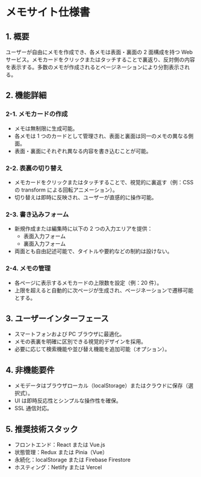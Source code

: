 # メモサイト仕様書

## 1. 概要

ユーザーが自由にメモを作成でき、各メモは表面・裏面の 2 面構成を持つ Web サービス。メモカードをクリックまたはタッチすることで裏返り、反対側の内容を表示する。多数のメモが作成されるとページネーションにより分割表示される。

## 2. 機能詳細

### 2-1. メモカードの作成

- メモは無制限に生成可能。
- 各メモは 1 つのカードとして管理され、表面と裏面は同一のメモの異なる側面。
- 表面・裏面にそれぞれ異なる内容を書き込むことが可能。

### 2-2. 表裏の切り替え

- メモカードをクリックまたはタッチすることで、視覚的に裏返す（例：CSS の transform による回転アニメーション）。
- 切り替えは即時に反映され、ユーザーが直感的に操作可能。

### 2-3. 書き込みフォーム

- 新規作成または編集時に以下の 2 つの入力エリアを提供：
  - 表面入力フォーム
  - 裏面入力フォーム
- 両面とも自由記述可能で、タイトルや要約などの制約は設けない。

### 2-4. メモの管理

- 各ページに表示するメモカードの上限数を設定（例：20 件）。
- 上限を超えると自動的に次ページが生成され、ページネーションで遷移可能とする。

## 3. ユーザーインターフェース

- スマートフォンおよび PC ブラウザに最適化。
- メモの表裏を明確に区別できる視覚的デザインを採用。
- 必要に応じて検索機能や並び替え機能を追加可能（オプション）。

## 4. 非機能要件

- メモデータはブラウザローカル（localStorage）またはクラウドに保存（選択式）。
- UI は即時反応性とシンプルな操作性を確保。
- SSL 通信対応。

## 5. 推奨技術スタック

- フロントエンド：React または Vue.js
- 状態管理：Redux または Pinia（Vue）
- 永続化：localStorage または Firebase Firestore
- ホスティング：Netlify または Vercel
